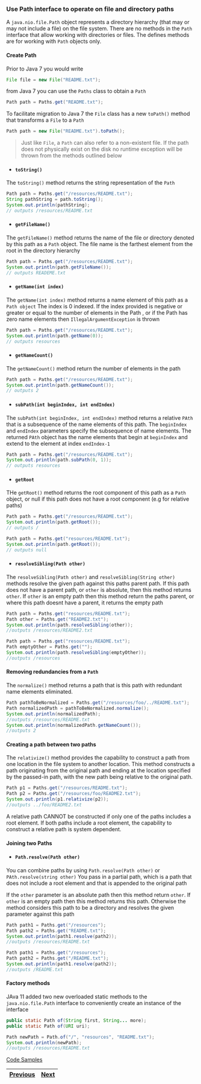 ### Use Path interface to operate on file and directory paths

A `java.nio.file.Path` object represents a directory hierarchy (that may or may not include a file) on the file system.
There are no methods in the `Path` interface that allow working with directories or files. The defines methods are 
for working with `Path` objects only. 

#### Create Path
Prior to Java 7 you would write
```java
File file = new File("README.txt");
```
from Java 7 you can use the `Paths` class to obtain a `Path`
```java
Path path = Paths.get("README.txt");
```

To facilitate migration to Java 7 the `File` class has a new `toPath()` method that transforms a `File` to a `Path`
```java
Path path = new File("README.txt").toPath();
```

>Just like `File`, a `Path` can also refer to a non-existent file. If the path does not physically exist on the disk 
>no runtime exception will be thrown from the methods outlined below

- #### `toString()`
The `toString()` method returns the string representation of the `Path`
```java
Path path = Paths.get("/resources/README.txt");
String pathString = path.toString();
System.out.println(pathString);
// outputs /resources/README.txt
```

- #### `getFileName()`
The `getFileName()` method returns the name of the file or directory denoted by this path as a `Path` object. 
The file name is the farthest element from the root in the directory hierarchy
```java
Path path = Paths.get("/resources/README.txt");
System.out.println(path.getFileName());
// outputs READEME.txt
```

- #### `getName(int index)`
The `getName(int index)` method returns a name element of this path as a `Path object` 
The index is 0 indexed. If the index provided is negative or greater or equal to the number of elements in the Path
, or if the Path has zero name elements then `IllegalArgumentException` is thrown
```java
Path path = Paths.get("/resources/README.txt");
System.out.println(path.getName(0));
// outputs resources
```

- #### `getNameCount()`
The `getNameCount()` method return the number of elements in the path
```java
Path path = Paths.get("/resources/README.txt");
System.out.println(path.getNameCount());
// outputs 2
```

- #### `subPath(int beginIndex, int endIndex)`
The `subPath(int beginIndex, int endIndex)` method returns a relative `PAth` that is a subsequence of the name elements 
of this path.
The `beginIndex` and `endIndex` parameters specify the subsequence of name elements. The returned `PAth` object has 
the name elements that begin at `beginIndex` and extend to the element at index `endIndex-1`

```java
Path path = Paths.get("/resources/README.txt");
System.out.println(path.subPath(0, 1));
// outputs resources
``` 

- #### `getRoot`
THe `getRoot()` method returns the root component of this path as a `Path` object, or null if this path does not have 
a root component (e.g for relative paths)
```java
Path path = Paths.get("/resources/README.txt");
System.out.println(path.getRoot());
// outputs /
```
```java
Path path = Paths.get("resources/README.txt");
System.out.println(path.getRoot());
// outputs null
```

- #### `resolveSibling(Path other)`
The `resolveSibling(Path other)` and `resolveSibling(String other)` methods resolve the given path against this paths 
parent path. 
If this path does not have a parent path, or `other` is absolute, then this method returns `other`. If `other` is an 
empty path then this method return the paths parent, or where this path doesnt have a parent, it returns the empty path  
```java
Path path = Paths.get("resources/README.txt");
Path other = Paths.get("README2.txt");
System.out.println(path.resolveSibling(other));
//outputs /resources/README2.txt
```
```java
Path path = Paths.get("resources/README.txt");
Path emptyOther = Paths.get("");
System.out.println(path.resolveSibling(emptyOther));
//outputs /resources
```

#### Removing redundancies from a `Path`
The `normalize()` method returns a path that is this path with redundant name elements eliminated. 
```java
Path pathToBeNormalized = Paths.get("/resources/foo/../README.txt");
Path normalizedPath = pathToBeNormalized.normalize();
System.out.println(normalizedPath);
//outputs /resources/README.txt
System.out.println(normalizedPath.getNameCount());
//outputs 2
```

#### Creating a path between two paths
The `relativize()` method provides the capability to construct a path from one location in the file system to another 
location. This method constructs a path originating from the original path and ending at the location specified by 
the passed-in path, with the new path being relative to the original path.
```java
Path p1 = Paths.get("/resources/README.txt");
Path p2 = Paths.get("/resources/foo/README2.txt");
System.out.println(p1.relativize(p2));
//outputs ../foo/README2.txt
```
A relative path CANNOT be constructed if only one of the paths includes a root element. 
If both paths include a root element, the capability to construct a relative path is system dependent. 

#### Joining two Paths

- #### `Path.resolve(Path other)`
You can combine paths by using `Path.resolve(Path other)` or `PAth.resolve(string other)`
You pass in a partial path, which is a path that does not include a root element and that is appended to the 
original path

If the `other` parameter is an absolute path then this method return `other`. If `other` is an empty path then this 
method returns this path. Otherwise the method considers this path to be a directory and resolves the given parameter 
against this path

```java
Path path1 = Paths.get("/resources");
Path path2 = Paths.get("README.txt");
System.out.println(path1.resolve(path2));
//outputs /resources/README.txt
```
```java
Path path1 = Paths.get("/resources");
Path path2 = Paths.get("/README.txt");
System.out.println(path1.resolve(path2));
//outputs /README.txt
```

#### Factory methods
JAva 11 added two new overloaded static methods to the `java.nio.file.Path` interface to conveniently 
create an instance of the interface

```java
public static Path of(String first, String... more);
public static Path of(URI uri);
```
```java
Path newPath = Path.of("/", "resources", "README.txt");
System.out.println(newPath);
//outputs /resources/README.txt
```

[Code Samples](/examples/java_file_io_nio2/src/PathInterfaceExamples.java)

| [Previous](README.md) | [Next](use_files_class_to_check_delete_copy_or_move_a_file_or_directory.md) |
| :--------- | ----------: | 